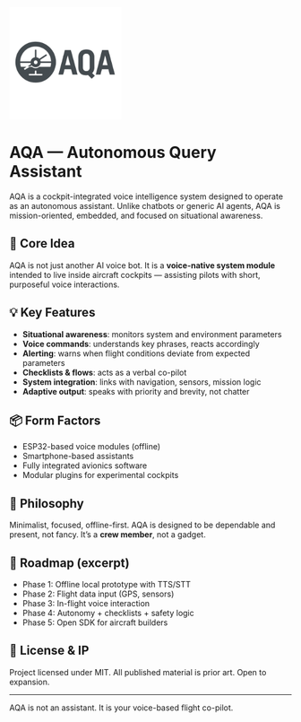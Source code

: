 <p align="left">
  <img src="assets/logo.png" alt="AQA logo" width="200"/>
</p>



# AQA — Autonomous Query Assistant

AQA is a cockpit-integrated voice intelligence system designed to operate as an autonomous assistant. Unlike chatbots or generic AI agents, AQA is mission-oriented, embedded, and focused on situational awareness.

## 🧭 Core Idea

AQA is not just another AI voice bot. It is a **voice-native system module** intended to live inside aircraft cockpits — assisting pilots with short, purposeful voice interactions.

## 💡 Key Features

- **Situational awareness**: monitors system and environment parameters
- **Voice commands**: understands key phrases, reacts accordingly
- **Alerting**: warns when flight conditions deviate from expected parameters
- **Checklists & flows**: acts as a verbal co-pilot
- **System integration**: links with navigation, sensors, mission logic
- **Adaptive output**: speaks with priority and brevity, not chatter

## 📦 Form Factors

- ESP32-based voice modules (offline)
- Smartphone-based assistants
- Fully integrated avionics software
- Modular plugins for experimental cockpits

## 🔧 Philosophy

Minimalist, focused, offline-first. AQA is designed to be dependable and present, not fancy. It’s a **crew member**, not a gadget.

## 🔄 Roadmap (excerpt)

- Phase 1: Offline local prototype with TTS/STT
- Phase 2: Flight data input (GPS, sensors)
- Phase 3: In-flight voice interaction
- Phase 4: Autonomy + checklists + safety logic
- Phase 5: Open SDK for aircraft builders

## 📜 License & IP

Project licensed under MIT. All published material is prior art. Open to expansion.

---

AQA is not an assistant. It is your voice-based flight co-pilot.
